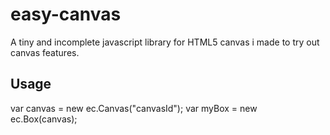 # easy-canvas
A tiny and incomplete javascript library for HTML5 canvas i made to try out canvas features.

## Usage
var canvas = new ec.Canvas("canvasId");
var myBox = new ec.Box(canvas);